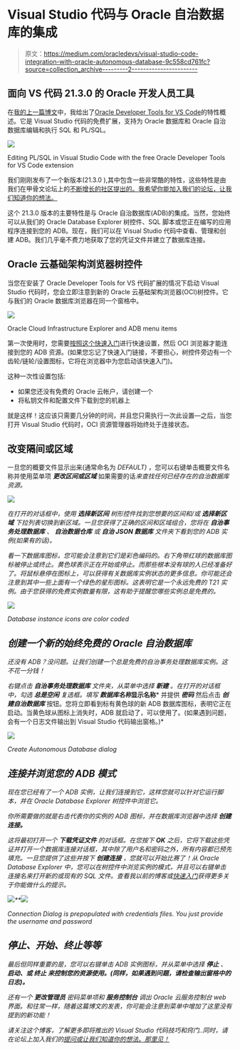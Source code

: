 # Visual Studio 代码与 Oracle 自治数据库的集成

> 原文：<https://medium.com/oracledevs/visual-studio-code-integration-with-oracle-autonomous-database-9c558cd761fc?source=collection_archive---------2----------------------->

## 面向 VS 代码 21.3.0 的 Oracle 开发人员工具

在[我的上一篇博文](/oracledevs/oracle-developer-tools-for-vs-code-f26d31535925)中，我给出了[Oracle Developer Tools for VS Code](https://marketplace.visualstudio.com/items?itemName=Oracle.oracledevtools)的特性概述。它是 Visual Studio 代码的免费扩展，支持为 Oracle 数据库和 Oracle 自治数据库编辑和执行 SQL 和 PL/SQL。

![](img/524437c10d2826bb261e5a316d0fd414.png)

Editing PL/SQL in Visual Studio Code with the free Oracle Developer Tools for VS Code extension

我们刚刚发布了一个新版本(21.3.0 ),其中包含一些非常酷的特性，这些特性是由我们在甲骨文论坛上的[不断增长的社区提出的。我希望你能加入我们的论坛，让我们知道你的想法。](https://community.oracle.com/community/groundbreakers/database/developer-tools/oracle-developer-tools-for-vs-code)

这个 21.3.0 版本的主要特性是与 Oracle 自治数据库(ADB)的集成。当然，您始终可以从我们的 Oracle Database Explorer 树控件、SQL 脚本或您正在编写的应用程序连接到您的 ADB。现在，我们可以在 Visual Studio 代码中查看、管理和创建 ADB。我们几乎毫不费力地获取了您的凭证文件并建立了数据库连接。

## Oracle 云基础架构浏览器树控件

当您在安装了 Oracle Developer Tools for VS 代码扩展的情况下启动 Visual Studio 代码时，您会立即注意到新的 Oracle 云基础架构浏览器(OCI)树控件。它与我们的 Oracle 数据库浏览器在同一个窗格中。

![](img/e2a5e2fa2e4439d69c582f235051ba22.png)

Oracle Cloud Infrastructure Explorer and ADB menu items

第一次使用时，您需要[按照这个快速入门](https://www.oracle.com/database/technologies/appdev/odtvscodecloudsetup.html)进行快速设置，然后 OCI 浏览器才能连接到您的 ADB 资源。(如果您忘记了快速入门链接，不要担心，树控件旁边有一个齿轮/链轮/设置图标，它将在浏览器中为您启动该快速入门)。

这种一次性设置包括:

*   如果您还没有免费的 Oracle 云帐户，请创建一个
*   将私钥文件和配置文件下载到您的机器上

就是这样！这应该只需要几分钟的时间，并且您只需执行一次此设置—之后，当您打开 Visual Studio 代码时，OCI 资源管理器将始终处于连接状态。

## 改变隔间或区域

一旦您的概要文件显示出来(通常命名为 *DEFAULT)* ，您可以右键单击概要文件名称并使用菜单项 ***更改区间或区域*** 如果需要的话*来查找任何已经存在的自治数据库资源。*

*![](img/d87d458453ad719755f415e5a3d7bba3.png)*

*在打开的对话框中，使用 ***选择新区间*** 树形控件找到您想要的区间和/或 ***选择新区域*** 下拉列表切换到新区域。一旦您获得了正确的区间和区域组合，您将在 ***自治事务处理数据库*** 、 ***自治数据仓库*** 或 ***自治 JSON 数据库*** 文件夹下看到您的 ADB 实例(如果有的话)。*

*看一下数据库图标，您可能会注意到它们是彩色编码的。右下角带红球的数据库图标被停止或终止。黄色球表示正在开始或停止。而那些根本没有球的人已经准备好了。将鼠标悬停在图标上，可以获得有关数据库实例状态的更多信息。你可能还会注意到其中一些上面有一个绿色的星形图标。这表明它是一个永远免费的 T21 实例。由于您获得的免费实例数量有限，这有助于提醒您哪些实例总是免费的。*

*![](img/e8a41af5cfef0b5c72f00476a4610338.png)*

*Database instance icons are color coded*

## *创建一个新的始终免费的 Oracle 自治数据库*

*还没有 ADB？没问题。让我们创建一个总是免费的自治事务处理数据库实例。这不花一分钱！*

*右键点击 ***自治事务处理数据库*** 文件夹，从菜单中选择 ***新建*** 。在打开的对话框中，勾选 ***总是空闲*** 复选框。填写 ***数据库名称******显示名称*** 并提供 ***密码*** 然后点击 ***创建自治数据库*** 按钮。您将立即看到标有黄色球的新 ADB 数据库图标，表明它正在启动。当黄色球从图标上消失时，ADB 就启动了，可以使用了。(如果遇到问题，会有一个日志文件输出到 Visual Studio 代码输出窗格。)*

*![](img/9d656f67484f2623e0fdee9fc0fb7f4a.png)*

*Create Autonomous Database dialog*

## *连接并浏览您的 ADB 模式*

*现在您已经有了一个 ADB 实例，让我们连接到它，这样您就可以针对它运行脚本，并在 Oracle Database Explorer 树控件中浏览它。*

*你所需要做的就是右击代表你的实例的 ADB 图标，并在数据库浏览器中选择 ***创建连接。****

*这将最初打开一个 ***下载凭证文件*** 的对话框。在您按下 ***OK*** 之后，它将下载这些凭证并打开一个数据库连接对话框，其中除了用户名和密码之外，所有内容都已预先填充。一旦您提供了这些并按下 ***创建连接*** ，您就可以开始比赛了！从 Oracle Database Explorer 中，您可以在树控件中浏览实例的模式，并且可以右键单击连接名来打开新的或现有的 SQL 文件。查看我以前的博客或[快速入门](https://www.oracle.com/database/technologies/appdev/dotnet/odtvscodequickstart.html)获得更多关于你能做什么的提示。*

*![](img/6c730eb76ea11733ceefdba8ceb9a15f.png)**![](img/e7247322d760be6a54c82eefb2788372.png)*

*Connection Dialog is prepopulated with credentials files. You just provide the username and password*

## *停止、开始、终止等等*

*最后但同样重要的是，您可以右键单击 ADB 实例图标，并从菜单中选择 ***停止*** 、 ***启动*、或 ***终止*** 来控制您的资源使用。(同样，如果遇到问题，请检查输出窗格中的日志)。***

*还有一个 ***更改管理员*** 密码菜单项和 ***服务控制台*** 调出 Oracle 云服务控制台 web 界面。和往常一样，随着这篇博文的发表，你可能会注意到菜单中增加了这里没有提到的新功能！*

*请关注这个博客，了解更多即将推出的 Visual Studio 代码技巧和窍门..同时，请在论坛上加入我们的[提问或让我们知道你的想法。那里见！](https://community.oracle.com/tech/developers/categories/oracle-developer-tools-for-vs-code)*